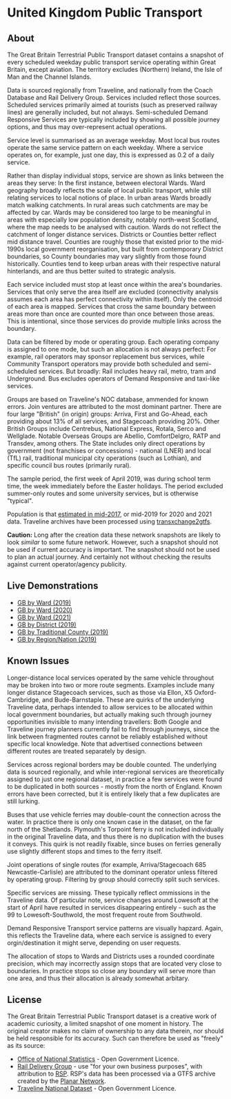 # United Kingdom Public Transport

## About

The Great Britain Terrestrial Public Transport dataset contains a snapshot of every scheduled weekday public transport service operating within Great Britain, except aviation. The territory excludes (Northern) Ireland, the Isle of Man and the Channel Islands.

Data is sourced regionally from Traveline, and nationally from the Coach Database and Rail Delivery Group. Services included reflect those sources. Scheduled services primarily aimed at tourists (such as preserved railway lines) are generally included, but not always. Semi-scheduled Demand Responsive Services are typically included by showing all possible journey options, and thus may over-represent actual operations.

Service level is summarised as an average weekday. Most local bus routes operate the same service pattern on each weekday. Where a service operates on, for example, just one day, this is expressed as 0.2 of a daily service.

Rather than display individual stops, service are shown as links between the areas they serve: In the first instance, between electoral Wards. Ward geography broadly reflects the scale of local public transport, while still relating services to local notions of place. In urban areas Wards broadly match walking catchments. In rural areas such catchments are may be affected by car. Wards may be considered too large to be meaningful in areas with especially low population density, notably north-west Scotland, where the map needs to be analysed with caution. Wards do not reflect the catchment of longer distance services. Districts or Counties better reflect mid distance travel. Counties are roughly those that existed prior to the mid-1990s local government reorganisation, but built from contemporary District boundaries, so County boundaries may vary slightly from those found historically. Counties tend to keep urban areas with their respective natural hinterlands, and are thus better suited to strategic analysis.

Each service included must stop at least once within the area's boundaries. Services that only serve the area itself are excluded (connectivity analysis assumes each area has perfect connectivity within itself). Only the centroid of each area is mapped. Services that cross the same boundary between areas more than once are counted more than once between those areas. This is intentional, since those services do provide multiple links across the boundary.

Data can be filtered by mode or operating group. Each operating company is assigned to one mode, but such an allocation is not always perfect: For example, rail operators may sponsor replacement bus services, while Community Transport operators may provide both scheduled and semi-scheduled services. But broadly: Rail includes heavy rail, metro, tram and Underground. Bus excludes operators of Demand Responsive and taxi-like services.

Groups are based on Traveline's NOC database, ammended for known errors. Join ventures are attributed to the most dominant partner. There are four large "British" (in origin) groups: Arriva, First and Go-Ahead, each providing about 13% of all services, and Stagecoach providing 20%. Other British Groups include Centrebus, National Express, Rotala, Serco and Wellglade. Notable Overseas Groups are Abellio, ComfortDelgro, RATP and Transdev, among others. The State includes only direct operations by government (not franchises or concessions) - national (LNER) and local (TfL) rail, traditional municipal city operations (such as Lothian), and specific council bus routes (primarily rural).

The sample period, the first week of April 2019, was during school term time, the week immediately before the Easter holidays. The period excluded summer-only routes and some university services, but is otherwise "typical".

Population is that [estimated in mid-2017](https://www.ons.gov.uk/peoplepopulationandcommunity/populationandmigration/populationestimates/datasets/wardlevelmidyearpopulationestimatesexperimental), or mid-2019 for 2020 and 2021 data. Traveline archives have been processed using [transxchange2gtfs](https://github.com/planarnetwork/transxchange2gtfs).

**Caution:** Long after the creation data these network snapshots are likely to look _similar_ to some future network. However, such a snapshot should not be used if current accuracy is important. The snapshot should not be used to plan an actual journey. And certainly not without checking the results against current operator/agency publicity.

## Live Demonstrations

* [GB by Ward (2019)](https://timhowgego.github.io/Aquius/live/gb-pt-ward-2019/)
* [GB by Ward (2020)](https://timhowgego.github.io/Aquius/live/gb-pt-ward-2020/)
* [GB by Ward (2021)](https://timhowgego.github.io/Aquius/live/gb-pt-ward-2021/)
* [GB by District (2019)](https://timhowgego.github.io/Aquius/live/gb-pt-district-2019/)
* [GB by Traditional County (2019)](https://timhowgego.github.io/Aquius/live/gb-pt-county-2019/)
* [GB by Region/Nation (2019)](https://timhowgego.github.io/Aquius/live/gb-pt-region-2019/)

## Known Issues

Longer-distance local services operated by the same vehicle throughout may be broken into two or more route segments. Examples include many longer distance Stagecoach services, such as those via Ellon, X5 Oxford-Cambridge, and Bude-Barnstaple. These are quirks of the underlying Traveline data, perhaps intended to allow services to be allocated within local government boundaries, but actually making such through journey opportunities invisible to many intending travellers: Both Google and Traveline journey planners currently fail to find through journeys, since the link between fragmented routes cannot be reliably established without specific local knowledge. Note that advertised connections between different routes are treated separately by design.

Services across regional borders may be double counted. The underlying data is sourced regionally, and while inter-regional services are theoretically assigned to just one regional dataset, in practice a few services were found to be duplicated in both sources - mostly from the north of England. Known errors have been corrected, but it is entirely likely that a few duplicates are still lurking.

Buses that use vehicle ferries may double-count the connection across the water. In practice there is only one known case in the dataset, on the far north of the Shetlands. Plymouth's Torpoint ferry is not included individually in the original Traveline data, and thus there is no duplication with the buses it conveys. This quirk is not readily fixable, since buses on ferries generally use slightly different stops and times to the ferry itself.

Joint operations of single routes (for example, Arriva/Stagecoach 685 Newcastle-Carlisle) are attributed to the dominant operator unless filtered by operating group. Filtering by group should correctly split such services.

Specific services are missing. These typically reflect ommissions in the Traveline data. Of particular note, service changes around Lowesoft at the start of April have resulted in services disappearing entirely - such as the 99 to Lowesoft-Southwold, the most frequent route from Southwold.

Demand Responsive Transport service patterns are visually hapzard. Again, this reflects the Traveline data, where each service is assigned to every orgin/destination it might serve, depending on user requests.

The allocation of stops to Wards and Districts uses a rounded coordinate precision, which may incorrectly assign stops that are located very close to boundaries. In practice stops so close any boundary will serve more than one area, and thus their allocation is already somewhat arbitary.

## License

The Great Britain Terrestrial Public Transport dataset is a creative work of academic curiosity, a limited snapshot of one moment in history. The original creator makes no claim of ownership to any data therein, nor should be held responsible for its accuracy. Such can therefore be used as "freely" as its source:

* [Office of National Statistics](https://www.nationalarchives.gov.uk/doc/open-government-licence/version/3/) - Open Government Licence.
* [Rail Delivery Group](http://data.atoc.org/licence-restrictions) - use "for your own business purposes", with attribution to [RSP](https://www.raildeliverygroup.com/). RSP's data has been processed via a GTFS archive created by the [Planar Network](https://planar.network/projects/feeds).
* [Traveline National Dataset](https://www.travelinedata.org.uk/traveline-open-data/traveline-national-dataset/) - Open Government Licence.

